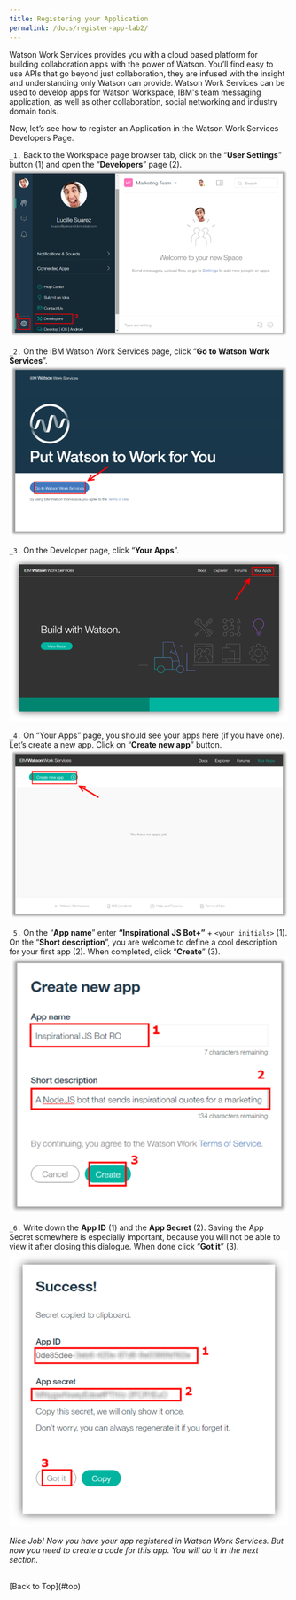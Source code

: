 ```yaml
---
title: Registering your Application
permalink: /docs/register-app-lab2/
---
```


<a name="top"/>

Watson Work Services provides you with a cloud based platform for building collaboration apps with the power of Watson. You’ll find easy to use APIs that go beyond just collaboration, they are infused with the insight and understanding only Watson can provide. Watson Work Services can be used to develop apps for Watson Workspace, IBM's team messaging application, as well as other collaboration, social networking and industry domain tools.

Now, let’s see how to register an Application in the Watson Work Services Developers Page.

`_1.` Back to the Workspace page browser tab, click on the “**User Settings**” button (1) and open the “**Developers**” page (2).
![opening dev page](../images/lab1/opening-dev-page.png)

`_2.` On the IBM Watson Work Services page, click “**Go to Watson Work Services**”.
![Go to WWS](../images/lab1/goto-wws.png)

`_3.` On the Developer page, click “**Your Apps**”.
![Your Apps Page](../images/lab1/yourapps.png)

`_4.` On “Your Apps” page, you should see your apps here (if you have one). Let’s create a new app.  Click on “**Create new app**” button.
![Creating WWS App](../images/lab1/create-new-app.png)

`_5.` On the “**App name**” enter **“Inspirational JS Bot+”** + `<your initials>` (1). On the “**Short description**”, you are welcome to define a cool description for your first app (2). When completed, click “**Create**” (3).
![App Name](../images/lab1/inspirational-bot.png)

`_6.` Write down the **App ID** (1) and the **App Secret** (2). Saving the App Secret somewhere is especially important, because you will not be able to view it after closing this dialogue. When done click “**Got it**” (3).
![App Secret](../images/lab1/app-secret.png)

*Nice Job! Now you have your app registered in Watson Work Services. But now you need to create a code for this app. You will do it in the next section.*

<br/>
[Back to Top](#top)  
